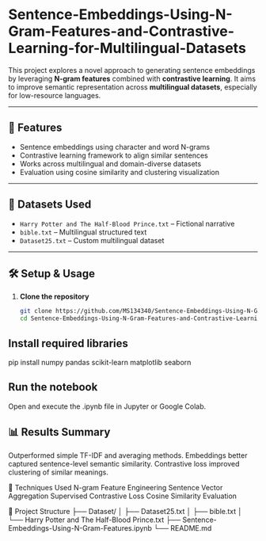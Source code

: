 # Sentence-Embeddings-Using-N-Gram-Features-and-Contrastive-Learning-for-Multilingual-Datasets

This project explores a novel approach to generating sentence embeddings by leveraging **N-gram features** combined with **contrastive learning**. It aims to improve semantic representation across **multilingual datasets**, especially for low-resource languages.

---

## 🚀 Features

- Sentence embeddings using character and word N-grams  
- Contrastive learning framework to align similar sentences  
- Works across multilingual and domain-diverse datasets  
- Evaluation using cosine similarity and clustering visualization

---

## 📁 Datasets Used

- `Harry Potter and The Half-Blood Prince.txt` – Fictional narrative
- `bible.txt` – Multilingual structured text
- `Dataset25.txt` – Custom multilingual dataset

---

## 🛠️ Setup & Usage

1. **Clone the repository**
   ```bash
   git clone https://github.com/MS134340/Sentence-Embeddings-Using-N-Gram-Features-and-Contrastive-Learning-for-Multilingual-Datasets.git
   cd Sentence-Embeddings-Using-N-Gram-Features-and-Contrastive-Learning-for-Multilingual-Datasets

## Install required libraries
pip install numpy pandas scikit-learn matplotlib seaborn

## Run the notebook
Open and execute the .ipynb file in Jupyter or Google Colab.

## 📊 Results Summary
Outperformed simple TF-IDF and averaging methods.
Embeddings better captured sentence-level semantic similarity.
Contrastive loss improved clustering of similar meanings.

🧠 Techniques Used
N-gram Feature Engineering
Sentence Vector Aggregation
Supervised Contrastive Loss
Cosine Similarity Evaluation

📂 Project Structure
├── Dataset/
│   ├── Dataset25.txt
│   ├── bible.txt
│   └── Harry Potter and The Half-Blood Prince.txt
├── Sentence-Embeddings-Using-N-Gram-Features.ipynb
└── README.md
